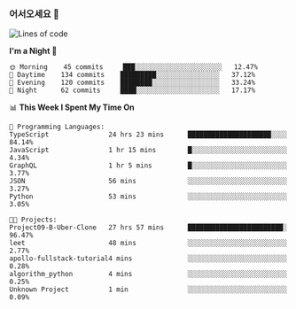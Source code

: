 ### 어서오세요 👋

<!--START_SECTION:waka-->
![Lines of code](https://img.shields.io/badge/From%20Hello%20World%20I%27ve%20Written-5.8%20million%20lines%20of%20code-blue)

**I'm a Night 🦉** 

```text
🌞 Morning    45 commits     ███░░░░░░░░░░░░░░░░░░░░░░   12.47% 
🌆 Daytime    134 commits    █████████░░░░░░░░░░░░░░░░   37.12% 
🌃 Evening    120 commits    ████████░░░░░░░░░░░░░░░░░   33.24% 
🌙 Night      62 commits     ████░░░░░░░░░░░░░░░░░░░░░   17.17%

```


📊 **This Week I Spent My Time On** 

```text
💬 Programming Languages: 
TypeScript               24 hrs 23 mins      █████████████████████░░░░   84.14% 
JavaScript               1 hr 15 mins        █░░░░░░░░░░░░░░░░░░░░░░░░   4.34% 
GraphQL                  1 hr 5 mins         █░░░░░░░░░░░░░░░░░░░░░░░░   3.77% 
JSON                     56 mins             ░░░░░░░░░░░░░░░░░░░░░░░░░   3.27% 
Python                   53 mins             ░░░░░░░░░░░░░░░░░░░░░░░░░   3.05%

🐱‍💻 Projects: 
Project09-B-Uber-Clone   27 hrs 57 mins      ████████████████████████░   96.47% 
leet                     48 mins             ░░░░░░░░░░░░░░░░░░░░░░░░░   2.77% 
apollo-fullstack-tutorial4 mins              ░░░░░░░░░░░░░░░░░░░░░░░░░   0.28% 
algorithm_python         4 mins              ░░░░░░░░░░░░░░░░░░░░░░░░░   0.25% 
Unknown Project          1 min               ░░░░░░░░░░░░░░░░░░░░░░░░░   0.09%

```


<!--END_SECTION:waka-->
